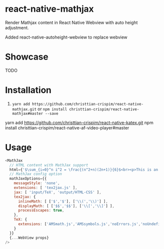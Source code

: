 # react-native-mathjax
Render Mathjax content in React Native Webview with auto height adjustment.

Added react-native-autoheight-webview to replace webview

# Showcase
TODO

# Installation
1. `yarn add https://github.com/christtian-crispim/react-native-mathjax.git` or `npm install christtian-crispim/react-native-mathjax#master --save`

yarn add https://github.com/christtian-crispim/react-native-katex.git
npm install christtian-crispim/react-native-af-video-player#master


# Usage
```javascript
<MathJax
  // HTML content with MathJax support
  html={'$\sum_{i=0}^n i^2 = \frac{(n^2+n)(2n+1)}{6}$<br><p>This is an equation</p>'}
  // MathJax config option
  mathJaxOptions={{
    messageStyle: 'none',
    extensions: [ 'tex2jax.js' ],
    jax: [ 'input/TeX', 'output/HTML-CSS' ],
    tex2jax: {
      inlineMath: [ ['$','$'], ['\\(','\\)'] ],
      displayMath: [ ['$$','$$'], ['\\[','\\]'] ],
      processEscapes: true,
    },
    TeX: {
      extensions: ['AMSmath.js','AMSsymbols.js','noErrors.js','noUndefined.js']
    }
  }}
  {...WebView props}
/>

```
